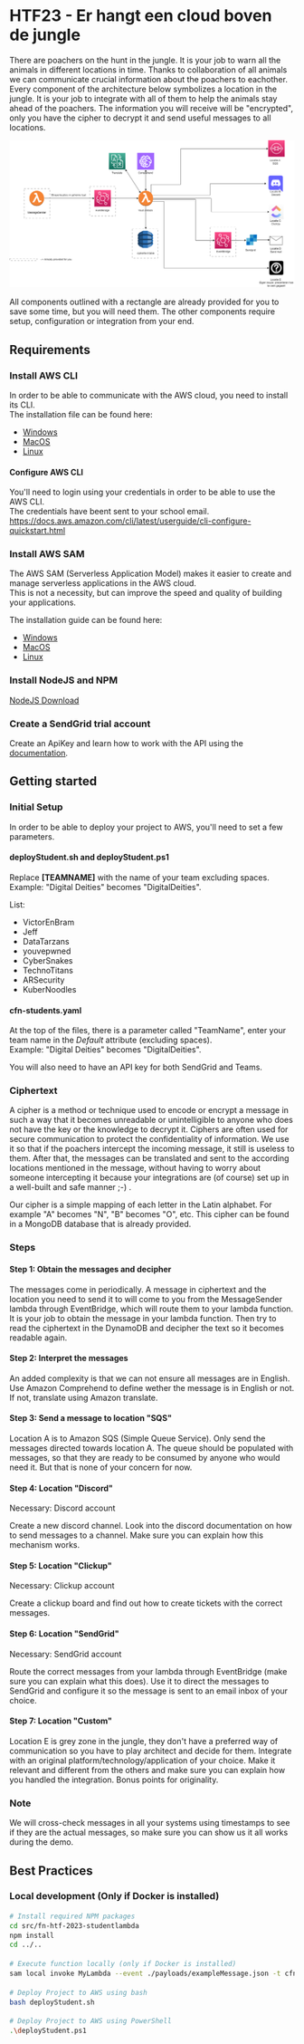 # HTF23 - Er hangt een cloud boven de jungle
There are poachers on the hunt in the jungle. It is your job to warn all the animals in different locations in time. Thanks to collaboration of all animals we can communicate crucial information about the poachers to eachother. Every component of the architecture below symbolizes a location in the jungle. It is your job to integrate with all of them to help the animals stay ahead of the poachers. The information you will receive will be "encrypted", only you have the cipher to decrypt it and send useful messages to all locations.

![HTF-2023-Architecture](./HTF-2023-Architecture.png)

All components outlined with a rectangle are already provided for you to save some time, but you will need them. The other components require setup, configuration or integration from your end.


## Requirements
### Install AWS CLI
In order to be able to communicate with the AWS cloud, you need to install its CLI.  
The installation file can be found here:
- [Windows](https://awscli.amazonaws.com/AWSCLIV2.msi)
- [MacOS](https://awscli.amazonaws.com/AWSCLIV2.pkg)
- [Linux](https://docs.aws.amazon.com/cli/latest/userguide/install-cliv2-linux.html#cliv2-linux-install)

#### Configure AWS CLI
You'll need to login using your credentials in order to be able to use the AWS CLI.  
The credentials have beent sent to your school email.  
https://docs.aws.amazon.com/cli/latest/userguide/cli-configure-quickstart.html

### Install AWS SAM
The AWS SAM (Serverless Application Model) makes it easier to create and manage serverless applications in the AWS cloud.  
This is not a necessity, but can improve the speed and quality of building your applications.

The installation guide can be found here:
- [Windows](https://docs.aws.amazon.com/serverless-application-model/latest/developerguide/serverless-sam-cli-install-windows.html)
- [MacOS](https://docs.aws.amazon.com/serverless-application-model/latest/developerguide/serverless-sam-cli-install-mac.html)
- [Linux](https://docs.aws.amazon.com/serverless-application-model/latest/developerguide/serverless-sam-cli-install-linux.html)

### Install NodeJS and NPM
[NodeJS Download](https://nodejs.org/en/download/)  

### Create a SendGrid trial account
Create an ApiKey and learn how to work with the API using the [documentation](https://docs.sendgrid.com/api-reference/how-to-use-the-sendgrid-v3-api/authentication).

## Getting started
### Initial Setup
In order to be able to deploy your project to AWS, you'll need to set a few parameters.

#### deployStudent.sh and deployStudent.ps1
Replace **[TEAMNAME]** with the name of your team excluding spaces.  
Example: "Digital Deities" becomes "DigitalDeities".

List:
- VictorEnBram
- Jeff
- DataTarzans
- youvepwned
- CyberSnakes
- TechnoTitans
- ARSecurity
- KuberNoodles

#### cfn-students.yaml
At the top of the files, there is a parameter called "TeamName", enter your team name in the *Default* attribute (excluding spaces).  
Example: "Digital Deities" becomes "DigitalDeities".  

You will also need to have an API key for both SendGrid and Teams.

### Ciphertext
A cipher is a method or technique used to encode or encrypt a message in such a way that it becomes unreadable or unintelligible to anyone who does not have the key or the knowledge to decrypt it. Ciphers are often used for secure communication to protect the confidentiality of information. We use it so that if the poachers intercept the incoming message, it still is useless to them. After that, the messages can be translated and sent to the according locations mentioned in the message, without having to worry about someone intercepting it because your integrations are (of course) set up in a well-built and safe manner ;-) .

Our cipher is a simple mapping of each letter in the Latin alphabet. For example "A" becomes "N", "B" becomes "O", etc. This cipher can be found in a MongoDB database that is already provided.


### Steps
#### Step 1: Obtain the messages and decipher
The messages come in periodically. A message in ciphertext and the location you need to send it to will come to you from the MessageSender lambda through EventBridge, which will route them to your lambda function. 
It is your job to obtain the message in your lambda function. Then try to read the ciphertext in the DynamoDB and decipher the text so it becomes readable again.

#### Step 2: Interpret the messages
An added complexity is that we can not ensure all messages are in English. Use Amazon Comprehend to define wether the message is in English or not. If not, translate using Amazon translate.

#### Step 3: Send a message to location "SQS"
Location A is to Amazon SQS (Simple Queue Service). Only send the messages directed towards location A. The queue should be populated with messages, so that they are ready to be consumed by anyone who would need it. But that is none of your concern for now.

#### Step 4: Location "Discord"
Necessary: Discord account

Create a new discord channel. Look into the discord documentation on how to send messages to a channel. Make sure you can explain how this mechanism works.

#### Step 5: Location "Clickup"
Necessary: Clickup account

Create a clickup board and find out how to create tickets with the correct messages.

#### Step 6: Location "SendGrid"
Necessary: SendGrid account

Route the correct messages from your lambda through EventBridge (make sure you can explain what this does). Use it to direct the messages to SendGrid and configure it so the message is sent to an email inbox of your choice.

#### Step 7: Location "Custom"
Location E is grey zone in the jungle, they don't have a preferred way of communication so you have to play architect and decide for them. Integrate with an original platform/technology/application of your choice. Make it relevant and different from the others and make sure you can explain how you handled the integration. Bonus points for originality.

### Note
We will cross-check messages in all your systems using timestamps to see if they are the actual messages, so make sure you can show us it all works during the demo.

## Best Practices
### Local development (Only if Docker is installed)
```bash
# Install required NPM packages
cd src/fn-htf-2023-studentlambda
npm install
cd ../..

# Execute function locally (only if Docker is installed)
sam local invoke MyLambda --event ./payloads/exampleMessage.json -t cfn-students.yaml

# Deploy Project to AWS using bash
bash deployStudent.sh

# Deploy Project to AWS using PowerShell
.\deployStudent.ps1
```
